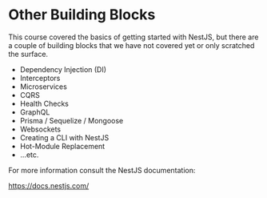 # Other Building Blocks

This course covered the basics of getting started with NestJS, but there are a couple of building blocks that we have not covered yet or only scratched the surface.

* Dependency Injection (DI)
* Interceptors
* Microservices
* CQRS
* Health Checks
* GraphQL
* Prisma / Sequelize / Mongoose
* Websockets
* Creating a CLI with NestJS
* Hot-Module Replacement
* ...etc.

For more information consult the NestJS documentation:

https://docs.nestjs.com/
